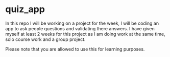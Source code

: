 # quiz_app
In this repo I will be working on a project for the week, I will be coding an app to ask people questions and validating there answers. I have given myself at least 2 weeks for this project as I am doing work at the same time, solo course work and a group project.

Please note that you are allowed to use this for learning purposes.
